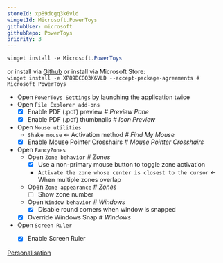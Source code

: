 ```yaml
---
storeId: xp89dcgq3k6vld
wingetId: Microsoft.PowerToys
githubUser: microsoft
githubRepo: PowerToys
priority: 3
---
```



```powershell
winget install -e Microsoft.PowerToys
```

or install via [Github](https://github.com/microsoft/PowerToys/releases/latest)
or install via Microsoft Store:  
`winget install -e XP89DCGQ3K6VLD --accept-package-agreements # Microsoft PowerToys`

- Open `PowerToys Settings` by launching the application twice
- Open `File Explorer add-ons`
  - [x] Enable PDF (.pdf) preview _# Preview Pane_
  - [x] Enable PDF (.pdf) thumbnails _# Icon Preview_
- Open `Mouse utilities`
  - `Shake mouse` ← Activation method _# Find My Mouse_
  - [x] Enable Mouse Pointer Crosshairs _# Mouse Pointer Crosshairs_
- Open `FancyZones`
  - Open `Zone behavior` _# Zones_
    - [x] Use a non-primary mouse button to toggle zone activation
    - `Activate the zone whose center is closest to the cursor` ← When multiple zones overlap
  - Open `Zone appearance` _# Zones_
    - [ ] Show zone number
  - Open `Window behavior` _# Windows_
    - [x] Disable round corners when window is snapped
  - [x] Override Windows Snap _# Windows_
- Open `Screen Ruler`
  - [x] Enable Screen Ruler



[Personalisation](../notes/Personalisation.md)